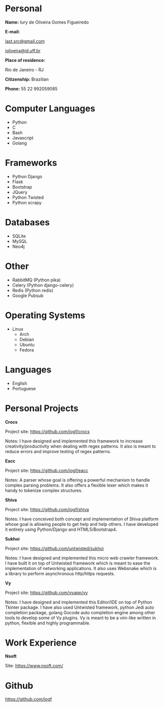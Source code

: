 Personal
========

**Name:** 
Iury de Oliveira Gomes Figueiredo

**E-mail:** 

last.src@gmail.com

ioliveira@id.uff.br

**Place of residence:** 

Rio de Janeiro - RJ

**Citizenship:** 
Brazilian

**Phone:**
55 22 992059085

Computer Languages
==================

- Python 
- C
- Bash
- Javascript 
- Golang

Frameworks
==========

- Python Django
- Flask
- Bootstrap
- JQuery
- Python Twisted
- Python scrapy

Databases
=========

- SQLite
- MySQL
- Neo4j

Other 
=====

- RabbitMQ (Python pika)
- Celery (Python django-celery)
- Redis (Python redis)
- Google Pubsub

Operating Systems
=================

- Linux 
    - Arch
    - Debian
    - Ubuntu
    - Fedora

Languages
=========

- English 
- Portuguese 

Personal Projects
=================

**Crocs**

Project site: https://github.com/iogf/crocs

Notes: I have designed and implemented this framework to
increase creativity/productivity when dealing with regex patterns. It also is meant
to reduce errors and improve testing of regex patterns.

**Eacc**

Project site: https://github.com/iogf/eacc

Notes: A parser whose goal is offering a powerful mechanism to handle complex parsing problems.
It also offers a flexible lexer which makes it handy to tokenize complex structures.

**Shiva**

Project site: https://github.com/iogf/shiva

Notes: I have conceived both concept and implementation of Shiva platform whose goal
is allowing people to get help and help others. I have developed it entirely using
Python/Django and HTML5/Bootstrap4.

**Sukhoi**

Project site: https://github.com/untwisted/sukhoi

Notes: I have designed and implemented this micro web crawler framework.
I have built it on top of Untwisted framework which is meant to ease
the implementation of networking applications. It also uses Websnake
which is a library to perform asynchronous http/https requests.

**Vy**

Project site: https://github.com/vyapp/vy

Notes: I have designed and implemented this Editor/IDE on top of
Python Tkinter package. I have also used Untwisted framework, 
python Jedi auto completion package, golang Gocode auto completion engine 
among other tools to develop some of Vy plugins. Vy is meant to be a
vim-like written in python, flexible and highly programmable.


Work Experience
===============

**Nsoft**

Site: https://www.nsoft.com/

Github
======

https://github.com/iogf

